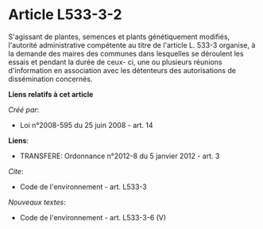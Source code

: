 # Article L533-3-2

S'agissant de plantes, semences et plants génétiquement modifiés, l'autorité administrative compétente au titre de l'article
L. 533-3 organise, à la demande des maires des communes dans lesquelles se déroulent les essais et pendant la durée de ceux-
ci, une ou plusieurs réunions d'information en association avec les détenteurs des autorisations de dissémination concernés.

**Liens relatifs à cet article**

_Créé par_:

  - Loi n°2008-595 du 25 juin 2008 - art. 14

**Liens**:

  - TRANSFERE: Ordonnance n°2012-8 du 5 janvier 2012 - art. 3

_Cite_:

  - Code de l'environnement - art. L533-3

_Nouveaux textes_:

  - Code de l'environnement - art. L533-3-6 (V)
